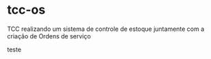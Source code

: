 # tcc-os
TCC realizando um sistema de controle de estoque juntamente com a criação de Ordens de serviço
 

teste